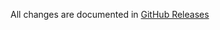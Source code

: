 All changes are documented in [GitHub Releases](https://github.com/commercetools/connect-application-kit/releases)
